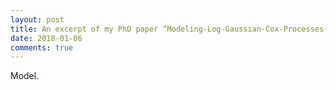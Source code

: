 ```yaml
---
layout: post
title: An excerpt of my PhD paper “Modeling-Log-Gaussian-Cox-Processes-on-fine-spatio-temporal-scale"
date: 2018-01-06
comments: true
---
```

Model.

